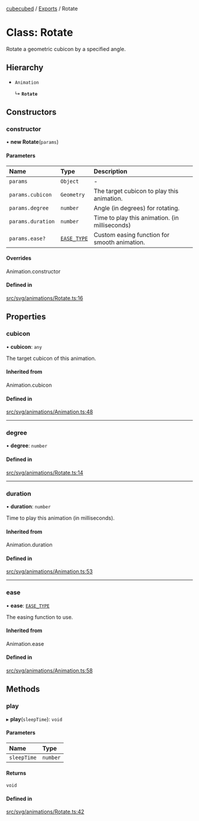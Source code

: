 [cubecubed](/reference/README.md) / [Exports](/reference/modules.md) / Rotate

# Class: Rotate

Rotate a geometric cubicon by a specified angle.

## Hierarchy

- `Animation`

  ↳ **`Rotate`**

## Constructors

### constructor

• **new Rotate**(`params`)

#### Parameters

| Name | Type | Description |
| :------ | :------ | :------ |
| `params` | `Object` | - |
| `params.cubicon` | `Geometry` | The target cubicon to play this animation. |
| `params.degree` | `number` | Angle (in degrees) for rotating. |
| `params.duration` | `number` | Time to play this animation. (in milliseconds) |
| `params.ease?` | [`EASE_TYPE`](/reference/types/EASE_TYPE.md) | Custom easing function for smooth animation. |

#### Overrides

Animation.constructor

#### Defined in

[src/svg/animations/Rotate.ts:16](https://github.com/imaphatduc/cubecubed/blob/db7d6e8/src/svg/animations/Rotate.ts#L16)

## Properties

### cubicon

• **cubicon**: `any`

The target cubicon of this animation.

#### Inherited from

Animation.cubicon

#### Defined in

[src/svg/animations/Animation.ts:48](https://github.com/imaphatduc/cubecubed/blob/db7d6e8/src/svg/animations/Animation.ts#L48)

___

### degree

• **degree**: `number`

#### Defined in

[src/svg/animations/Rotate.ts:14](https://github.com/imaphatduc/cubecubed/blob/db7d6e8/src/svg/animations/Rotate.ts#L14)

___

### duration

• **duration**: `number`

Time to play this animation (in milliseconds).

#### Inherited from

Animation.duration

#### Defined in

[src/svg/animations/Animation.ts:53](https://github.com/imaphatduc/cubecubed/blob/db7d6e8/src/svg/animations/Animation.ts#L53)

___

### ease

• **ease**: [`EASE_TYPE`](/reference/types/EASE_TYPE.md)

The easing function to use.

#### Inherited from

Animation.ease

#### Defined in

[src/svg/animations/Animation.ts:58](https://github.com/imaphatduc/cubecubed/blob/db7d6e8/src/svg/animations/Animation.ts#L58)

## Methods

### play

▸ **play**(`sleepTime`): `void`

#### Parameters

| Name | Type |
| :------ | :------ |
| `sleepTime` | `number` |

#### Returns

`void`

#### Defined in

[src/svg/animations/Rotate.ts:42](https://github.com/imaphatduc/cubecubed/blob/db7d6e8/src/svg/animations/Rotate.ts#L42)
